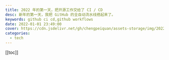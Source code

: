 ```yaml
---
title: 2022 年的第一天，把开源工作交给了 CI / CD
desc: 新年的第一天，我把 GitHub 的全自动流水线搭起来了。
keywords: github ci cd,github workflows
date: 2022-01-01 23:49:00
cover: https://cdn.jsdelivr.net/gh/chengpeiquan/assets-storage/img/2022/01/20220103233657.jpg
categories:
  - tech
---
```


[[toc]]


